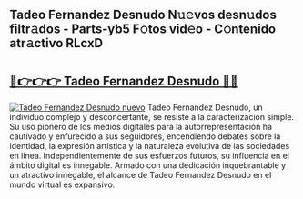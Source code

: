 ## Tadeo Fernandez Desnudo N𝚞𝚎vos desn𝚞dos filtr𝚊dos - Parts-yb5 F𝚘tos vid𝚎o - C𝚘ntenido atr𝚊ctivo RLcxD

# <h2><a href="http://mb0jyf5.tromn.icu/?c=Tadeo+Fernandez+Desnudo">🔗👉👉👉 Tadeo Fernandez Desnudo 🔗🔗</a></h2>

[![Tadeo Fernandez Desnudo nuevo](https://i.imgur.com/pEAQMta.gif)](http://mb0jyf5.tromn.icu/?c=Tadeo+Fernandez+Desnudo)
Tadeo Fernandez Desnudo, un individuo complejo y desconcertante, se resiste a la caracterización simple. Su uso pionero de los medios digitales para la autorrepresentación ha cautivado y enfurecido a sus seguidores, encendiendo debates sobre la identidad, la expresión artística y la naturaleza evolutiva de las sociedades en línea. Independientemente de sus esfuerzos futuros, su influencia en el ámbito digital es innegable. Armado con una dedicación inquebrantable y un atractivo innegable, el alcance de Tadeo Fernandez Desnudo en el mundo virtual es expansivo.
